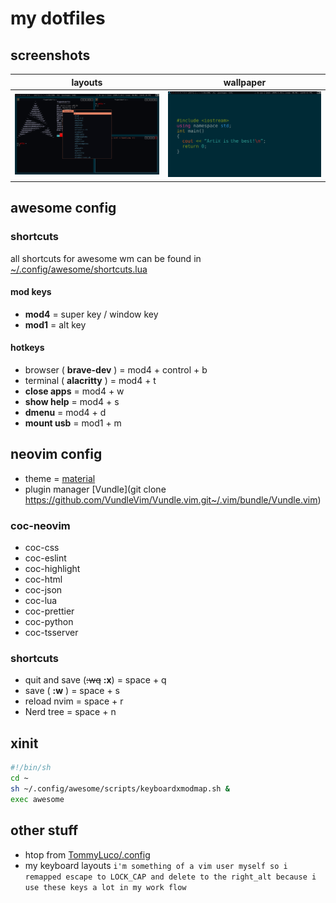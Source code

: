 # my dotfiles

## screenshots

|                       layouts                       |                        wallpaper                        |
| :-------------------------------------------------: | :-----------------------------------------------------: |
| ![screenshots/layouts.png](screenshots/layouts.png) | ![screenshots/wallpaper.png](screenshots/wallpaper.png) |

## awesome config

### shortcuts

all shortcuts for awesome wm can be found in [~/.config/awesome/shortcuts.lua](.config/awesome/shortcuts.lua)

#### mod keys

- **mod4** = super key / window key
- **mod1** = alt key

#### hotkeys

- browser ( **brave-dev** ) = mod4 + control + b
- terminal ( **alacritty** ) = mod4 + t
- **close apps** = mod4 + w
- **show help** = mod4 + s
- **dmenu** = mod4 + d
- **mount usb** = mod1 + m

## neovim config

- theme = [material](https://github.com/jdkanani/vim-material-theme.git)
- plugin manager [Vundle](git clone https://github.com/VundleVim/Vundle.vim.git~/.vim/bundle/Vundle.vim)

### coc-neovim

- coc-css
- coc-eslint
- coc-highlight
- coc-html
- coc-json
- coc-lua
- coc-prettier
- coc-python
- coc-tsserver

### shortcuts

- quit and save (~~:wq~~ **:x**) = space + q
- save ( **:w** ) = space + s
- reload nvim = space + r
- Nerd tree = space + n

## xinit

```sh
#!/bin/sh
cd ~
sh ~/.config/awesome/scripts/keyboardxmodmap.sh &
exec awesome
```

## other stuff

- htop from [TommyLuco/.config](https://github.com/TommyLuco/.config)
- my keyboard layouts
  `i'm something of a vim user myself so i remapped escape to LOCK_CAP and delete to the right_alt because i use these keys a lot in my work flow`
